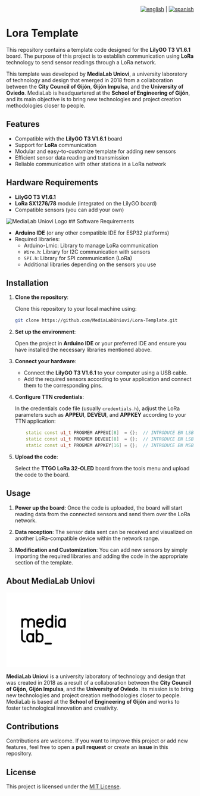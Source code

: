 <div align="right">

[![english](https://raw.githubusercontent.com/stevenrskelton/flag-icon/master/png/16/country-4x3/gb.png)](./README.md) | [![spanish](https://raw.githubusercontent.com/stevenrskelton/flag-icon/master/png/16/country-4x3/es.png)](./README_ES.md)

</div>

# Lora Template

This repository contains a template code designed for the **LilyGO T3 V1.6.1** board. The purpose of this project is to establish communication using **LoRa** technology to send sensor readings through a LoRa network.

This template was developed by **MediaLab Uniovi**, a university laboratory of technology and design that emerged in 2018 from a collaboration between the **City Council of Gijón**, **Gijón Impulsa**, and the **University of Oviedo**. MediaLab is headquartered at the **School of Engineering of Gijón**, and its main objective is to bring new technologies and project creation methodologies closer to people.

## Features

- Compatible with the **LilyGO T3 V1.6.1** board
- Support for **LoRa** communication
- Modular and easy-to-customize template for adding new sensors
- Efficient sensor data reading and transmission
- Reliable communication with other stations in a LoRa network

## Hardware Requirements

- **LilyGO T3 V1.6.1**
- **LoRa SX1276/78** module (integrated on the LilyGO board)
- Compatible sensors (you can add your own)


<img src="https://www.tinytronics.nl/image/cache/catalog/products_2023/lilygo-ttgo-t3-lora32-868mhz-v1.6.1-esp32-600x600w.jpg" alt="MediaLab Uniovi Logo" width="500"/>
## Software Requirements

- **Arduino IDE** (or any other compatible IDE for ESP32 platforms)
- Required libraries:
  - Arduino-Lmic: Library to manage LoRa communication
  - `Wire.h`: Library for I2C communication with sensors
  - `SPI.h`: Library for SPI communication (LoRa)
  - Additional libraries depending on the sensors you use

## Installation

1. **Clone the repository**:
   
   Clone this repository to your local machine using:

   ```bash
   git clone https://github.com/MediaLabUniovi/Lora-Template.git
   ```

2. **Set up the environment**:
   
   Open the project in **Arduino IDE** or your preferred IDE and ensure you have installed the necessary libraries mentioned above.

3. **Connect your hardware**:
   
   - Connect the **LilyGO T3 V1.6.1** to your computer using a USB cable.
   - Add the required sensors according to your application and connect them to the corresponding pins.
   
4. **Configure TTN credentials**:
   
   In the credentials code file (usually `credentials.h`), adjust the LoRa parameters such as **APPEUI**, **DEVEUI**, and **APPKEY** according to your TTN application:

   ```cpp
       static const u1_t PROGMEM APPEUI[8]  = {};  // INTRODUCE EN LSB
       static const u1_t PROGMEM DEVEUI[8]  = {};  // INTRODUCE EN LSB
       static const u1_t PROGMEM APPKEY[16] = {};  // INTRODUCE EN MSB
   ```

5. **Upload the code**:
   
   Select the **TTGO LoRa 32-OLED** board from the tools menu and upload the code to the board.

## Usage

1. **Power up the board**: 
   Once the code is uploaded, the board will start reading data from the connected sensors and send them over the LoRa network.
   
2. **Data reception**:
   The sensor data sent can be received and visualized on another LoRa-compatible device within the network range.
   
3. **Modification and Customization**:
   You can add new sensors by simply importing the required libraries and adding the code in the appropriate section of the template.

## About MediaLab Uniovi

<img src="img/medialab_logo.png" alt="MediaLab Uniovi Logo" width="200"/>

**MediaLab Uniovi** is a university laboratory of technology and design that was created in 2018 as a result of a collaboration between the **City Council of Gijón**, **Gijón Impulsa**, and the **University of Oviedo**. Its mission is to bring new technologies and project creation methodologies closer to people. MediaLab is based at the **School of Engineering of Gijón** and works to foster technological innovation and creativity.

## Contributions

Contributions are welcome. If you want to improve this project or add new features, feel free to open a **pull request** or create an **issue** in this repository.

## License

This project is licensed under the [MIT License](LICENSE).
